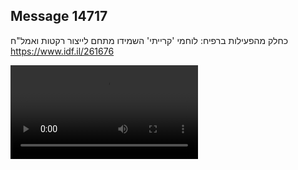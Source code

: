 ## Message 14717

כחלק מהפעילות ברפיח:
לוחמי 'קרייתי' השמידו מתחם לייצור רקטות ואמל"ח
https://www.idf.il/261676

![Video](14717/14717_media.mp4)
